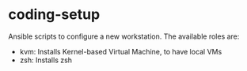 # coding-setup

Ansible scripts to configure a new workstation. The available roles are:
- kvm: Installs Kernel-based Virtual Machine, to have local VMs
- zsh: Installs zsh
